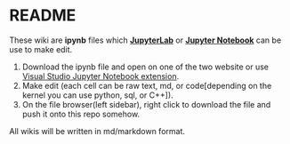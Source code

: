 # README
These wiki are **ipynb** files which [**JupyterLab**](https://jupyter.org/try-jupyter/lab/index.html) or [**Jupyter Notebook**](https://jupyter.org/try-jupyter/notebooks/?path=notebooks/Intro.ipynb) can be use to make edit.
1. Download the ipynb file and open on one of the two website or use [Visual Studio Jupyter Notebook extension](https://code.visualstudio.com/docs/datascience/jupyter-notebooks).
2. Make edit (each cell can be raw text, md, or code[depending on the kernel you can use python, sql, or C++]).
3. On the file browser(left sidebar), right click to download the file and push it onto this repo somehow.

All wikis will be written in md/markdown format.
